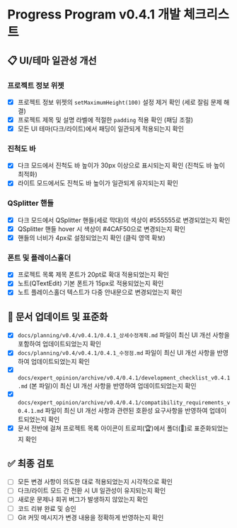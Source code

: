 # Progress Program v0.4.1 개발 체크리스트

## 📋 **UI/테마 일관성 개선**

### 프로젝트 정보 위젯
- [x] 프로젝트 정보 위젯의 `setMaximumHeight(100)` 설정 제거 확인 (세로 잘림 문제 해결)
- [x] 프로젝트 제목 및 설명 라벨에 적절한 `padding` 적용 확인 (패딩 조절)
- [x] 모든 UI 테마(다크/라이트)에서 패딩이 일관되게 적용되는지 확인

### 진척도 바
- [x] 다크 모드에서 진척도 바 높이가 30px 이상으로 표시되는지 확인 (진척도 바 높이 최적화)
- [x] 라이트 모드에서도 진척도 바 높이가 일관되게 유지되는지 확인

### QSplitter 핸들
- [x] 다크 모드에서 QSplitter 핸들(세로 막대)의 색상이 #555555로 변경되었는지 확인
- [x] QSplitter 핸들 hover 시 색상이 #4CAF50으로 변경되는지 확인
- [x] 핸들의 너비가 4px로 설정되었는지 확인 (클릭 영역 확보)

### 폰트 및 플레이스홀더
- [x] 프로젝트 목록 제목 폰트가 20pt로 확대 적용되었는지 확인
- [x] 노트(QTextEdit) 기본 폰트가 15px로 적용되었는지 확인
- [x] 노트 플레이스홀더 텍스트가 다중 안내문으로 변경되었는지 확인

## 📝 **문서 업데이트 및 표준화**

- [x] `docs/planning/v0.4/v0.4.1/0.4.1_상세수정계획.md` 파일이 최신 UI 개선 사항을 포함하여 업데이트되었는지 확인
- [x] `docs/planning/v0.4/v0.4.1/0.4.1_수정점.md` 파일이 최신 UI 개선 사항을 반영하여 업데이트되었는지 확인
- [x] `docs/expert_opinion/archive/v0.4/0.4.1/development_checklist_v0.4.1.md` (본 파일)이 최신 UI 개선 사항을 반영하여 업데이트되었는지 확인
- [x] `docs/expert_opinion/archive/v0.4/0.4.1/compatibility_requirements_v0.4.1.md` 파일이 최신 UI 개선 사항과 관련된 호환성 요구사항을 반영하여 업데이트되었는지 확인
- [x] 문서 전반에 걸쳐 프로젝트 목록 아이콘이 트로피(🏆)에서 폴더(📂)로 표준화되었는지 확인

## ✅ **최종 검토**

- [ ] 모든 변경 사항이 의도한 대로 적용되었는지 시각적으로 확인
- [ ] 다크/라이트 모드 간 전환 시 UI 일관성이 유지되는지 확인
- [ ] 새로운 문제나 회귀 버그가 발생하지 않았는지 확인
- [ ] 코드 리뷰 완료 및 승인
- [ ] Git 커밋 메시지가 변경 내용을 정확하게 반영하는지 확인 